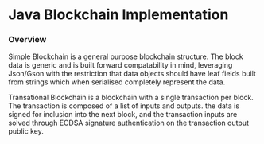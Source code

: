 # Java Blockchain Implementation
### Overview

Simple Blockchain is a general purpose blockchain structure. The block data is generic and is built forward compatability in mind, leveraging Json/Gson with the restriction that data objects should have leaf fields built from strings which when serialised completely represent the data. 

Transational Blockchain is a blockchain with a single transaction per block. The transaction is composed of a list of inputs and outputs. the data is signed for inclusion into the next block, and the transaction inputs are solved through ECDSA signature authentication on the transaction output public key.
